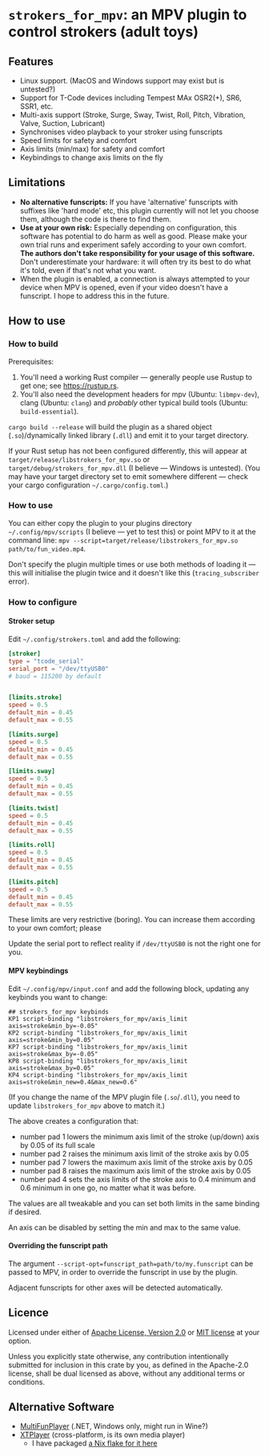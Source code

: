 # `strokers_for_mpv`: an MPV plugin to control strokers (adult toys)

## Features

- Linux support. (MacOS and Windows support may exist but is untested?)
- Support for T-Code devices including Tempest MAx OSR2(+), SR6, SSR1, etc.
- Multi-axis support (Stroke, Surge, Sway, Twist, Roll, Pitch, Vibration, Valve, Suction, Lubricant) 
- Synchronises video playback to your stroker using funscripts
- Speed limits for safety and comfort
- Axis limits (min/max) for safety and comfort
- Keybindings to change axis limits on the fly

## Limitations

- **No alternative funscripts:** If you have 'alternative' funscripts with suffixes like 'hard mode' etc,
  this plugin currently will not let you choose them,
  although the code is there to find them.
- **Use at your own risk:** Especially depending on configuration, this software has potential to do harm as well as good.
  Please make your own trial runs and experiment safely according to your own comfort.
  **The authors don't take responsibility for your usage of this software.**
  Don't underestimate your hardware: it will often try its best to do what it's told,
  even if that's not what you want.
- When the plugin is enabled, a connection is always attempted to your device
  when MPV is opened, even if your video doesn't have a funscript.
  I hope to address this in the future.

## How to use

### How to build

Prerequisites:

1. You'll need a working Rust compiler — generally people use Rustup to get one; see <https://rustup.rs>.
2. You'll also need the development headers for mpv (Ubuntu: `libmpv-dev`), clang (Ubuntu: `clang`) and *probably* other typical build tools (Ubuntu: `build-essential`).

`cargo build --release` will build the plugin
as a shared object (`.so`)/dynamically linked library (`.dll`) and emit it to your target directory.

If your Rust setup has not been configured differently, this will appear at `target/release/libstrokers_for_mpv.so` or `target/debug/strokers_for_mpv.dll` (I believe — Windows is untested).
(You may have your target directory set to emit somewhere different — check your cargo configuration `~/.cargo/config.toml`.)

### How to use

You can either copy the plugin to your plugins directory `~/.config/mpv/scripts` (I believe — yet to test this)
or point MPV to it at the command line: `mpv --script=target/release/libstrokers_for_mpv.so path/to/fun_video.mp4`.

Don't specify the plugin multiple times or use both methods of loading it — this will initialise the plugin twice
and it doesn't like this (`tracing_subscriber` error).

### How to configure

#### Stroker setup

Edit `~/.config/strokers.toml` and add the following:

```toml
[stroker]
type = "tcode_serial"
serial_port = "/dev/ttyUSB0"
# baud = 115200 by default


[limits.stroke]
speed = 0.5
default_min = 0.45
default_max = 0.55

[limits.surge]
speed = 0.5
default_min = 0.45
default_max = 0.55

[limits.sway]
speed = 0.5
default_min = 0.45
default_max = 0.55

[limits.twist]
speed = 0.5
default_min = 0.45
default_max = 0.55

[limits.roll]
speed = 0.5
default_min = 0.45
default_max = 0.55

[limits.pitch]
speed = 0.5
default_min = 0.45
default_max = 0.55
```

These limits are very restrictive (boring).
You can increase them according to your own comfort; please 

Update the serial port to reflect reality if `/dev/ttyUSB0` is not the right one for you.

#### MPV keybindings

Edit `~/.config/mpv/input.conf` and add the following block,
updating any keybinds you want to change:

```
## strokers_for_mpv keybinds
KP1 script-binding "libstrokers_for_mpv/axis_limit axis=stroke&min_by=-0.05"
KP2 script-binding "libstrokers_for_mpv/axis_limit axis=stroke&min_by=0.05"
KP7 script-binding "libstrokers_for_mpv/axis_limit axis=stroke&max_by=-0.05"
KP8 script-binding "libstrokers_for_mpv/axis_limit axis=stroke&max_by=0.05"
KP4 script-binding "libstrokers_for_mpv/axis_limit axis=stroke&min_new=0.4&max_new=0.6"
```

(If you change the name of the MPV plugin file (`.so`/`.dll`), you need to update `libstrokers_for_mpv` above to match it.)

The above creates a configuration that:
- number pad 1 lowers the minimum axis limit of the stroke (up/down) axis by 0.05 of its full scale
- number pad 2 raises the minimum axis limit of the stroke axis by 0.05
- number pad 7 lowers the maximum axis limit of the stroke axis by 0.05
- number pad 8 raises the maximum axis limit of the stroke axis by 0.05
- number pad 4 sets the axis limits of the stroke axis to 0.4 minimum and 0.6 minimum in one go, no matter what it was before.

The values are all tweakable and you can set both limits in the same binding if desired.

An axis can be disabled by setting the min and max to the same value.

#### Overriding the funscript path

The argument `--script-opt=funscript_path=path/to/my.funscript` can be passed to MPV, in order to override
the funscript in use by the plugin.

Adjacent funscripts for other axes will be detected automatically.

## Licence

Licensed under either of [Apache License, Version 2.0](../LICENSE-APACHE) or [MIT license](../LICENSE-MIT) at your option.

Unless you explicitly state otherwise, any contribution intentionally submitted for inclusion in this crate by you,
as defined in the Apache-2.0 license, shall be dual licensed as above, without any additional terms or conditions. 

## Alternative Software

- [MultiFunPlayer](https://github.com/Yoooi0/MultiFunPlayer) (.NET, Windows only, might run in Wine?)
- [XTPlayer](https://github.com/jcfain/XTPlayer) (cross-platform, is its own media player)
  - I have packaged [a Nix flake for it here](https://github.com/LaurenBoutin/xtplayer_flake)
